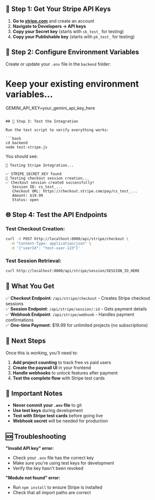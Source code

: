 

## 🔑 Step 1: Get Your Stripe API Keys

1. **Go to [stripe.com](https://stripe.com)** and create an account
2. **Navigate to Developers → API keys**
3. **Copy your Secret key** (starts with `sk_test_` for testing)
4. **Copy your Publishable key** (starts with `pk_test_` for testing)

## 🔧 Step 2: Configure Environment Variables

Create or update your `.env` file in the `backend` folder:



# Keep your existing environment variables...
GEMINI_API_KEY=your_gemini_api_key_here
```

## 🧪 Step 3: Test the Integration

Run the test script to verify everything works:

```bash
cd backend
node test-stripe.js
```

You should see:
```
🧪 Testing Stripe Integration...

✅ STRIPE_SECRET_KEY found
🔄 Testing checkout session creation...
✅ Checkout session created successfully!
   Session ID: cs_test_...
   Checkout URL: https://checkout.stripe.com/pay/cs_test_...
   Amount: $19.99
   Status: open
```

## 🌐 Step 4: Test the API Endpoints

### Test Checkout Creation:
```bash
curl -X POST http://localhost:8000/api/stripe/checkout \
  -H "Content-Type: application/json" \
  -d '{"userId": "test-user-123"}'
```

### Test Session Retrieval:
```bash
curl http://localhost:8000/api/stripe/session/SESSION_ID_HERE
```

## 🎯 What You Get

✅ **Checkout Endpoint**: `/api/stripe/checkout` - Creates Stripe checkout sessions  
✅ **Session Endpoint**: `/api/stripe/session/:id` - Gets payment details  
✅ **Webhook Endpoint**: `/api/stripe/webhook` - Handles payment confirmations  
✅ **One-time Payment**: $19.99 for unlimited projects (no subscriptions)  

## 🔄 Next Steps

Once this is working, you'll need to:
1. **Add project counting** to track free vs paid users
2. **Create the paywall UI** in your frontend
3. **Handle webhooks** to unlock features after payment
4. **Test the complete flow** with Stripe test cards

## 🚨 Important Notes

- **Never commit your `.env` file** to git
- **Use test keys** during development
- **Test with Stripe test cards** before going live
- **Webhook secret** will be needed for production

## 🆘 Troubleshooting

**"Invalid API key" error:**
- Check your `.env` file has the correct key
- Make sure you're using test keys for development
- Verify the key hasn't been revoked

**"Module not found" error:**
- Run `npm install` to ensure Stripe is installed
- Check that all import paths are correct
